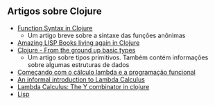 ## Artigos sobre Clojure

- [Function Syntax in Clojure](https://coderwall.com/p/panlza/function-syntax-in-clojure)
    - Um artigo breve sobre a sintaxe das funções anônimas
- [Amazing LISP Books living again in Clojure](http://juliangamble.com/blog/2012/07/13/amazing-lisp-books-living-again-in-clojure/)
- [Clojure - From the ground up basic types](https://aphyr.com/posts/302-clojure-from-the-ground-up-basic-types)
	- Um artigo sobre tipos primitivos. Também contém informações sobre algumas estruturas de dados
- [Começando com o cálculo lambda e a programação funcional](http://blog.caelum.com.br/comecando-com-o-calculo-lambda-e-a-programacao-funcional-de-verdade/)
- [An informal introduction to Lambda Calculus](https://medium.com/@Sudhagar/an-informal-introduction-to-lambda-calculus-51c637f35f7d)
- [Lambda Calculus: The Y combinator in clojure](http://blog.klipse.tech/lambda/2016/08/07/pure-y-combinator-clojure.html)
- [Lisp](https://pt.wikipedia.org/wiki/Lisp)
